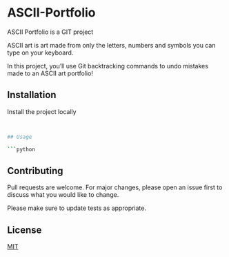 # ASCII-Portfolio

ASCII Portfolio is a GIT project

ASCII art is art made from only the letters, numbers and symbols you can type on your keyboard.

In this project, you’ll use Git backtracking commands to undo mistakes made to an ASCII art portfolio!


## Installation

Install the project locally
```bash
 

## Usage

```python


```

## Contributing
Pull requests are welcome. For major changes, please open an issue first to discuss what you would like to change.

Please make sure to update tests as appropriate.

## License
[MIT](https://choosealicense.com/licenses/mit/)
